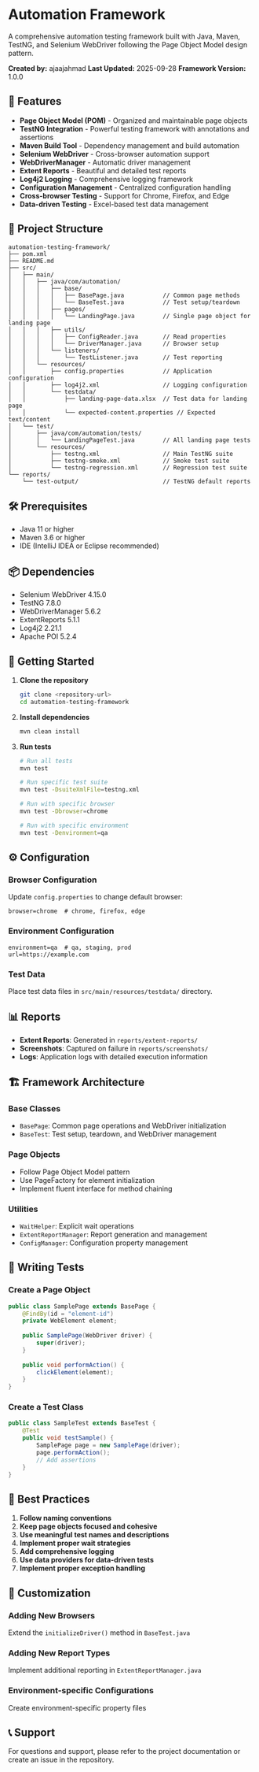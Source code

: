 # Automation Framework

A comprehensive automation testing framework built with Java, Maven, TestNG, and Selenium WebDriver following the Page Object Model design pattern.

**Created by:** ajaajahmad
**Last Updated:** 2025-09-28
**Framework Version:** 1.0.0

## 🚀 Features

- **Page Object Model (POM)** - Organized and maintainable page objects
- **TestNG Integration** - Powerful testing framework with annotations and assertions
- **Maven Build Tool** - Dependency management and build automation
- **Selenium WebDriver** - Cross-browser automation support
- **WebDriverManager** - Automatic driver management
- **Extent Reports** - Beautiful and detailed test reports
- **Log4j2 Logging** - Comprehensive logging framework
- **Configuration Management** - Centralized configuration handling
- **Cross-browser Testing** - Support for Chrome, Firefox, and Edge
- **Data-driven Testing** - Excel-based test data management

## 📁 Project Structure

```
automation-testing-framework/
├── pom.xml
├── README.md
├── src/
│   ├── main/
│   │   ├── java/com/automation/
│   │   │   ├── base/
│   │   │   │   ├── BasePage.java           // Common page methods
│   │   │   │   └── BaseTest.java           // Test setup/teardown
│   │   │   ├── pages/
│   │   │   │   └── LandingPage.java        // Single page object for landing page
│   │   │   ├── utils/
│   │   │   │   ├── ConfigReader.java       // Read properties
│   │   │   │   └── DriverManager.java      // Browser setup
│   │   │   └── listeners/
│   │   │       └── TestListener.java       // Test reporting
│   │   └── resources/
│   │       ├── config.properties           // Application configuration
│   │       ├── log4j2.xml                  // Logging configuration
│   │       └── testdata/
│   │           ├── landing-page-data.xlsx  // Test data for landing page
│   │           └── expected-content.properties // Expected text/content
│   └── test/
│       ├── java/com/automation/tests/
│       │   └── LandingPageTest.java        // All landing page tests
│       └── resources/
│           ├── testng.xml                  // Main TestNG suite
│           ├── testng-smoke.xml            // Smoke test suite
│           └── testng-regression.xml       // Regression test suite
└── reports/
    └── test-output/                        // TestNG default reports
```

## 🛠️ Prerequisites

- Java 11 or higher
- Maven 3.6 or higher
- IDE (IntelliJ IDEA or Eclipse recommended)

## 📦 Dependencies

- Selenium WebDriver 4.15.0
- TestNG 7.8.0
- WebDriverManager 5.6.2
- ExtentReports 5.1.1
- Log4j2 2.21.1
- Apache POI 5.2.4

## 🚀 Getting Started

1. **Clone the repository**
   ```bash
   git clone <repository-url>
   cd automation-testing-framework
   ```

2. **Install dependencies**
   ```bash
   mvn clean install
   ```

3. **Run tests**
   ```bash
   # Run all tests
   mvn test
   
   # Run specific test suite
   mvn test -DsuiteXmlFile=testng.xml
   
   # Run with specific browser
   mvn test -Dbrowser=chrome
   
   # Run with specific environment
   mvn test -Denvironment=qa
   ```

## ⚙️ Configuration

### Browser Configuration
Update `config.properties` to change default browser:
```properties
browser=chrome  # chrome, firefox, edge
```

### Environment Configuration
```properties
environment=qa  # qa, staging, prod
url=https://example.com
```

### Test Data
Place test data files in `src/main/resources/testdata/` directory.

## 📊 Reports

- **Extent Reports**: Generated in `reports/extent-reports/`
- **Screenshots**: Captured on failure in `reports/screenshots/`
- **Logs**: Application logs with detailed execution information

## 🏗️ Framework Architecture

### Base Classes
- `BasePage`: Common page operations and WebDriver initialization
- `BaseTest`: Test setup, teardown, and WebDriver management

### Page Objects
- Follow Page Object Model pattern
- Use PageFactory for element initialization
- Implement fluent interface for method chaining

### Utilities
- `WaitHelper`: Explicit wait operations
- `ExtentReportManager`: Report generation and management
- `ConfigManager`: Configuration property management

## 📝 Writing Tests

### Create a Page Object
```java
public class SamplePage extends BasePage {
    @FindBy(id = "element-id")
    private WebElement element;
    
    public SamplePage(WebDriver driver) {
        super(driver);
    }
    
    public void performAction() {
        clickElement(element);
    }
}
```

### Create a Test Class
```java
public class SampleTest extends BaseTest {
    @Test
    public void testSample() {
        SamplePage page = new SamplePage(driver);
        page.performAction();
        // Add assertions
    }
}
```

## 🤝 Best Practices

1. **Follow naming conventions**
2. **Keep page objects focused and cohesive**
3. **Use meaningful test names and descriptions**
4. **Implement proper wait strategies**
5. **Add comprehensive logging**
6. **Use data providers for data-driven tests**
7. **Implement proper exception handling**

## 🔧 Customization

### Adding New Browsers
Extend the `initializeDriver()` method in `BaseTest.java`

### Adding New Report Types
Implement additional reporting in `ExtentReportManager.java`

### Environment-specific Configurations
Create environment-specific property files

## 📞 Support

For questions and support, please refer to the project documentation or create an issue in the repository.
